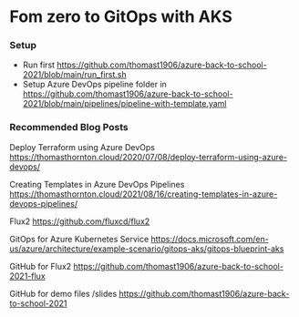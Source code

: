 # Fom zero to GitOps with AKS

### Setup
- Run first https://github.com/thomast1906/azure-back-to-school-2021/blob/main/run_first.sh 
- Setup Azure DevOps pipeline folder in https://github.com/thomast1906/azure-back-to-school-2021/blob/main/pipelines/pipeline-with-template.yaml 


### Recommended Blog Posts
Deploy Terraform using Azure DevOps 
https://thomasthornton.cloud/2020/07/08/deploy-terraform-using-azure-devops/ 


Creating Templates in Azure DevOps Pipelines 
https://thomasthornton.cloud/2021/08/16/creating-templates-in-azure-devops-pipelines/


Flux2
https://github.com/fluxcd/flux2 


GitOps for Azure Kubernetes Service 
https://docs.microsoft.com/en-us/azure/architecture/example-scenario/gitops-aks/gitops-blueprint-aks

GitHub for Flux2 
https://github.com/thomast1906/azure-back-to-school-2021-flux 

GitHub for demo files /slides
https://github.com/thomast1906/azure-back-to-school-2021 

